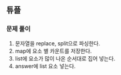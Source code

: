 ## 튜플

### 문제 풀이
1. 문자열을 replace, split으로 파싱한다.
2. map에 요소 별 카운트를 저장한다.
3. list에 요소가 많이 나온 순서대로 집어 넣는다.
4. answer에 list 요소 넣는다.